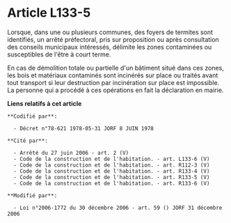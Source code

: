 # Article L133-5

Lorsque, dans une ou plusieurs communes, des foyers de termites sont identifiés, un arrêté préfectoral, pris sur proposition
ou après consultation des conseils municipaux intéressés, délimite les zones contaminées ou susceptibles de l'être à court
terme.

En cas de démolition totale ou partielle d'un bâtiment situé dans ces zones, les bois et matériaux contaminés sont incinérés
sur place ou traités avant tout transport si leur destruction par incinération sur place est impossible. La personne qui a
procédé à ces opérations en fait la déclaration en mairie.

**Liens relatifs à cet article**

	**Codifié par**:

	  - Décret n°78-621 1978-05-31 JORF 8 JUIN 1978

	**Cité par**:

	  - Arrêté du 27 juin 2006 - art. 2 (V)
	  - Code de la construction et de l'habitation. - art. L133-6 (V)
	  - Code de la construction et de l'habitation. - art. R112-3 (V)
	  - Code de la construction et de l'habitation. - art. R133-4 (V)
	  - Code de la construction et de l'habitation. - art. R133-5 (V)
	  - Code de la construction et de l'habitation. - art. R133-6 (V)

	**Modifié par**:

	  - Loi n°2006-1772 du 30 décembre 2006 - art. 59 () JORF 31 décembre 2006
